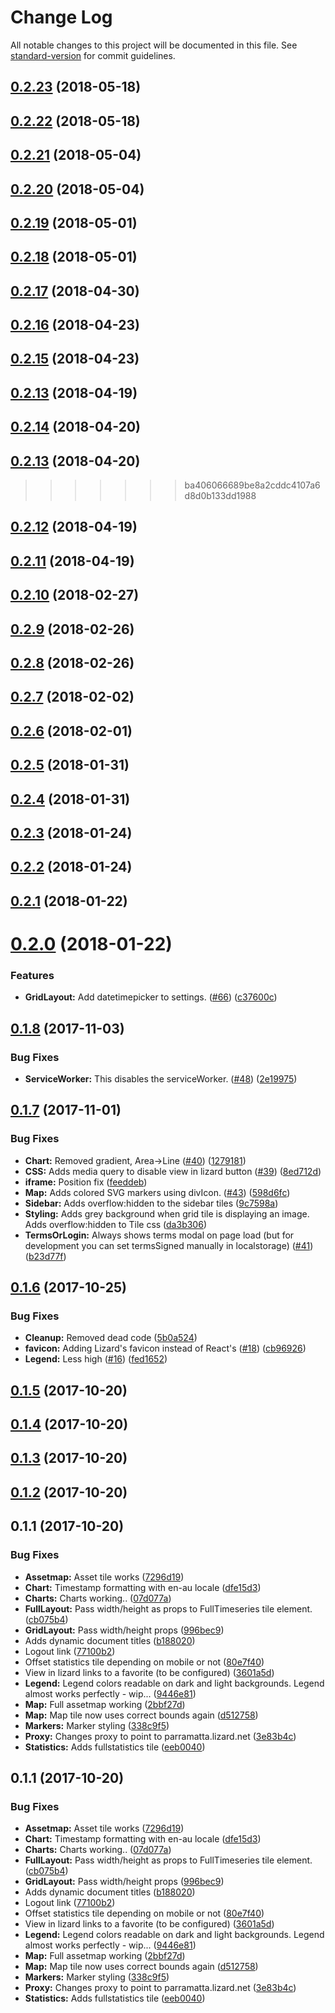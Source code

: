 # Change Log

All notable changes to this project will be documented in this file. See [standard-version](https://github.com/conventional-changelog/standard-version) for commit guidelines.

<a name="0.2.23"></a>
## [0.2.23](https://github.com/nens/parramatta-dashboard/compare/v0.2.22...v0.2.23) (2018-05-18)



<a name="0.2.22"></a>
## [0.2.22](https://github.com/nens/parramatta-dashboard/compare/v0.2.21...v0.2.22) (2018-05-18)



<a name="0.2.21"></a>
## [0.2.21](https://github.com/nens/parramatta-dashboard/compare/v0.2.20...v0.2.21) (2018-05-04)



<a name="0.2.20"></a>
## [0.2.20](https://github.com/nens/parramatta-dashboard/compare/v0.2.19...v0.2.20) (2018-05-04)



<a name="0.2.19"></a>
## [0.2.19](https://github.com/nens/parramatta-dashboard/compare/v0.2.18...v0.2.19) (2018-05-01)



<a name="0.2.18"></a>
## [0.2.18](https://github.com/nens/parramatta-dashboard/compare/v0.2.17...v0.2.18) (2018-05-01)



<a name="0.2.17"></a>
## [0.2.17](https://github.com/nens/parramatta-dashboard/compare/v0.2.16...v0.2.17) (2018-04-30)



<a name="0.2.16"></a>
## [0.2.16](https://github.com/nens/parramatta-dashboard/compare/v0.2.15...v0.2.16) (2018-04-23)



<a name="0.2.15"></a>
## [0.2.15](https://github.com/nens/parramatta-dashboard/compare/v0.2.14...v0.2.15) (2018-04-23)



<a name="0.2.13"></a>
## [0.2.13](https://github.com/nens/parramatta-dashboard/compare/v0.2.12...v0.2.13) (2018-04-19)



<a name="0.2.14"></a>
## [0.2.14](https://github.com/nens/parramatta-dashboard/compare/v0.2.13...v0.2.14) (2018-04-20)



<a name="0.2.13"></a>
## [0.2.13](https://github.com/nens/parramatta-dashboard/compare/v0.2.10...v0.2.13) (2018-04-20)
>>>>>>> ba406066689be8a2cddc4107a6d8d0b133dd1988



<a name="0.2.12"></a>
## [0.2.12](https://github.com/nens/parramatta-dashboard/compare/v0.2.11...v0.2.12) (2018-04-19)



<a name="0.2.11"></a>
## [0.2.11](https://github.com/nens/parramatta-dashboard/compare/v0.2.10...v0.2.11) (2018-04-19)



<a name="0.2.10"></a>
## [0.2.10](https://github.com/nens/parramatta-dashboard/compare/v0.2.9...v0.2.10) (2018-02-27)



<a name="0.2.9"></a>
## [0.2.9](https://github.com/nens/parramatta-dashboard/compare/v0.2.8...v0.2.9) (2018-02-26)



<a name="0.2.8"></a>
## [0.2.8](https://github.com/nens/parramatta-dashboard/compare/v0.2.7...v0.2.8) (2018-02-26)



<a name="0.2.7"></a>
## [0.2.7](https://github.com/nens/parramatta-dashboard/compare/v0.2.6...v0.2.7) (2018-02-02)



<a name="0.2.6"></a>
## [0.2.6](https://github.com/nens/parramatta-dashboard/compare/v0.2.5...v0.2.6) (2018-02-01)



<a name="0.2.5"></a>
## [0.2.5](https://github.com/nens/parramatta-dashboard/compare/v0.2.4...v0.2.5) (2018-01-31)



<a name="0.2.4"></a>
## [0.2.4](https://github.com/nens/parramatta-dashboard/compare/v0.2.3...v0.2.4) (2018-01-31)



<a name="0.2.3"></a>
## [0.2.3](https://github.com/nens/parramatta-dashboard/compare/v0.2.2...v0.2.3) (2018-01-24)



<a name="0.2.2"></a>
## [0.2.2](https://github.com/nens/parramatta-dashboard/compare/v0.2.1...v0.2.2) (2018-01-24)



<a name="0.2.1"></a>
## [0.2.1](https://github.com/nens/parramatta-dashboard/compare/v0.2.0...v0.2.1) (2018-01-22)



<a name="0.2.0"></a>
# [0.2.0](https://github.com/nens/parramatta-dashboard/compare/v0.1.8...v0.2.0) (2018-01-22)


### Features

* **GridLayout:** Add datetimepicker to settings. ([#66](https://github.com/nens/parramatta-dashboard/issues/66)) ([c37600c](https://github.com/nens/parramatta-dashboard/commit/c37600c))



<a name="0.1.8"></a>
## [0.1.8](https://github.com/nens/parramatta-dashboard/compare/v0.1.7...v0.1.8) (2017-11-03)


### Bug Fixes

* **ServiceWorker:** This disables the serviceWorker. ([#48](https://github.com/nens/parramatta-dashboard/issues/48)) ([2e19975](https://github.com/nens/parramatta-dashboard/commit/2e19975))



<a name="0.1.7"></a>
## [0.1.7](https://github.com/nens/parramatta-dashboard/compare/v0.1.6...v0.1.7) (2017-11-01)


### Bug Fixes

* **Chart:** Removed gradient, Area->Line ([#40](https://github.com/nens/parramatta-dashboard/issues/40)) ([1279181](https://github.com/nens/parramatta-dashboard/commit/1279181))
* **CSS:** Adds media query to disable view in lizard button ([#39](https://github.com/nens/parramatta-dashboard/issues/39)) ([8ed712d](https://github.com/nens/parramatta-dashboard/commit/8ed712d))
* **iframe:** Position fix ([feeddeb](https://github.com/nens/parramatta-dashboard/commit/feeddeb))
* **Map:** Adds colored SVG markers using divIcon. ([#43](https://github.com/nens/parramatta-dashboard/issues/43)) ([598d6fc](https://github.com/nens/parramatta-dashboard/commit/598d6fc))
* **Sidebar:** Adds overflow:hidden to the sidebar tiles ([9c7598a](https://github.com/nens/parramatta-dashboard/commit/9c7598a))
* **Styling:** Adds grey background when grid tile is displaying an image. Adds overflow:hidden to Tile css ([da3b306](https://github.com/nens/parramatta-dashboard/commit/da3b306))
* **TermsOrLogin:** Always shows terms modal on page load (but for development you can set termsSigned manually in localstorage) ([#41](https://github.com/nens/parramatta-dashboard/issues/41)) ([b23d77f](https://github.com/nens/parramatta-dashboard/commit/b23d77f))



<a name="0.1.6"></a>
## [0.1.6](https://github.com/nens/parramatta-dashboard/compare/v0.1.5...v0.1.6) (2017-10-25)


### Bug Fixes

* **Cleanup:** Removed dead code ([5b0a524](https://github.com/nens/parramatta-dashboard/commit/5b0a524))
* **favicon:** Adding Lizard's favicon instead of React's ([#18](https://github.com/nens/parramatta-dashboard/issues/18)) ([cb96926](https://github.com/nens/parramatta-dashboard/commit/cb96926))
* **Legend:** Less high ([#16](https://github.com/nens/parramatta-dashboard/issues/16)) ([fed1652](https://github.com/nens/parramatta-dashboard/commit/fed1652))



<a name="0.1.5"></a>
## [0.1.5](https://github.com/nens/parramatta-dashboard/compare/v0.1.4...v0.1.5) (2017-10-20)



<a name="0.1.4"></a>
## [0.1.4](https://github.com/nens/parramatta-dashboard/compare/v0.1.3...v0.1.4) (2017-10-20)



<a name="0.1.3"></a>
## [0.1.3](https://github.com/nens/parramatta-dashboard/compare/v0.1.2...v0.1.3) (2017-10-20)



<a name="0.1.2"></a>
## [0.1.2](https://github.com/nens/parramatta-dashboard/compare/v0.1.1...v0.1.2) (2017-10-20)



<a name="0.1.1"></a>
## 0.1.1 (2017-10-20)


### Bug Fixes

* **Assetmap:** Asset tile works ([7296d19](https://github.com/nens/parramatta-dashboard/commit/7296d19))
* **Chart:** Timestamp formatting with en-au locale ([dfe15d3](https://github.com/nens/parramatta-dashboard/commit/dfe15d3))
* **Charts:** Charts working.. ([07d077a](https://github.com/nens/parramatta-dashboard/commit/07d077a))
* **FullLayout:** Pass width/height as props to FullTimeseries tile element. ([cb075b4](https://github.com/nens/parramatta-dashboard/commit/cb075b4))
* **GridLayout:** Pass width/height props ([996bec9](https://github.com/nens/parramatta-dashboard/commit/996bec9))
* Adds dynamic document titles ([b188020](https://github.com/nens/parramatta-dashboard/commit/b188020))
* Logout link ([77100b2](https://github.com/nens/parramatta-dashboard/commit/77100b2))
* Offset statistics tile depending on mobile or not ([80e7f40](https://github.com/nens/parramatta-dashboard/commit/80e7f40))
* View in lizard links to a favorite (to be configured) ([3601a5d](https://github.com/nens/parramatta-dashboard/commit/3601a5d))
* **Legend:** Legend colors readable on dark and light backgrounds. Legend almost works perfectly - wip... ([9446e81](https://github.com/nens/parramatta-dashboard/commit/9446e81))
* **Map:** Full assetmap working ([2bbf27d](https://github.com/nens/parramatta-dashboard/commit/2bbf27d))
* **Map:** Map tile now uses correct bounds again ([d512758](https://github.com/nens/parramatta-dashboard/commit/d512758))
* **Markers:** Marker styling ([338c9f5](https://github.com/nens/parramatta-dashboard/commit/338c9f5))
* **Proxy:** Changes proxy to point to parramatta.lizard.net ([3e83b4c](https://github.com/nens/parramatta-dashboard/commit/3e83b4c))
* **Statistics:** Adds fullstatistics tile ([eeb0040](https://github.com/nens/parramatta-dashboard/commit/eeb0040))



<a name="0.1.1"></a>
## 0.1.1 (2017-10-20)


### Bug Fixes

* **Assetmap:** Asset tile works ([7296d19](https://github.com/nens/parramatta-dashboard/commit/7296d19))
* **Chart:** Timestamp formatting with en-au locale ([dfe15d3](https://github.com/nens/parramatta-dashboard/commit/dfe15d3))
* **Charts:** Charts working.. ([07d077a](https://github.com/nens/parramatta-dashboard/commit/07d077a))
* **FullLayout:** Pass width/height as props to FullTimeseries tile element. ([cb075b4](https://github.com/nens/parramatta-dashboard/commit/cb075b4))
* **GridLayout:** Pass width/height props ([996bec9](https://github.com/nens/parramatta-dashboard/commit/996bec9))
* Adds dynamic document titles ([b188020](https://github.com/nens/parramatta-dashboard/commit/b188020))
* Logout link ([77100b2](https://github.com/nens/parramatta-dashboard/commit/77100b2))
* Offset statistics tile depending on mobile or not ([80e7f40](https://github.com/nens/parramatta-dashboard/commit/80e7f40))
* View in lizard links to a favorite (to be configured) ([3601a5d](https://github.com/nens/parramatta-dashboard/commit/3601a5d))
* **Legend:** Legend colors readable on dark and light backgrounds. Legend almost works perfectly - wip... ([9446e81](https://github.com/nens/parramatta-dashboard/commit/9446e81))
* **Map:** Full assetmap working ([2bbf27d](https://github.com/nens/parramatta-dashboard/commit/2bbf27d))
* **Map:** Map tile now uses correct bounds again ([d512758](https://github.com/nens/parramatta-dashboard/commit/d512758))
* **Markers:** Marker styling ([338c9f5](https://github.com/nens/parramatta-dashboard/commit/338c9f5))
* **Proxy:** Changes proxy to point to parramatta.lizard.net ([3e83b4c](https://github.com/nens/parramatta-dashboard/commit/3e83b4c))
* **Statistics:** Adds fullstatistics tile ([eeb0040](https://github.com/nens/parramatta-dashboard/commit/eeb0040))
